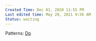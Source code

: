 ```yaml
---
Created Time: Dec 01, 2020 11:55 PM
Last edited time: May 20, 2021 9:56 AM
Status: waiting
---
```


Patterns: [Dp](Dp.md)